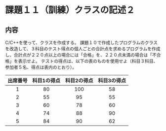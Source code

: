 # 課題１１（訓練）クラスの記述２

## 内容
C/C++を使って、クラスを作成する。
課題１０で作成したプログラムのクラスを改造して、３科目のテスト得点の個人ごとの合計点を求めるプログラムを作成し、合計点が２２０点以上の場合には「合格」を、２２０点未満の場合は「不合格」を表示せよ。
テストの得点は、以下の表のものを使用せよ（科目３科目、参加者５名、得点は表内のとおり）。

| 出席番号 | 科目1の得点 | 科目2の得点 | 科目3の得点 |
| :---: | :---: | :---: | :---: |
| 1 | 80 | 100 | 58 |
| 2 | 55 | 95 | 55 |
| 3 | 60 | 78 | 60 |
| 4 | 74 | 88 | 90 |
| 5 | 84 | 90 | 62 |